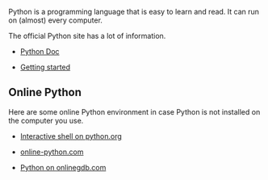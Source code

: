 
Python is a programming language that is easy to learn and read. It can run on
(almost) every computer. 

The official Python site has a lot of information.

*   [Python Doc](https://www.python.org/doc/)

*   [Getting started](https://www.python.org/about/gettingstarted/)


## Online Python 

Here are some online Python environment in case Python is not installed on the computer you use.

*   [Interactive shell on python.org](https://www.python.org/shell/)

*   [online-python.com](https://www.online-python.com/)

*   [Python on onlinegdb.com](https://www.onlinegdb.com/online_python_compiler)



